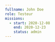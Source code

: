 ```yaml
---
fullname: John Doe
role: Testeur
missions:
  - start: 2020-12-08
    end: 2020-12-23
    status: admin
---
```


